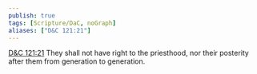 ```yaml
---
publish: true
tags: [Scripture/DaC, noGraph]
aliases: ["D&C 121:21"]
---
```

[D&C 121:21](https://churchofjesuschrist.org/study/scriptures/dc-testament/dc/121?lang=eng&id=p21#p21) They shall not have right to the priesthood, nor their posterity after them from generation to generation.
